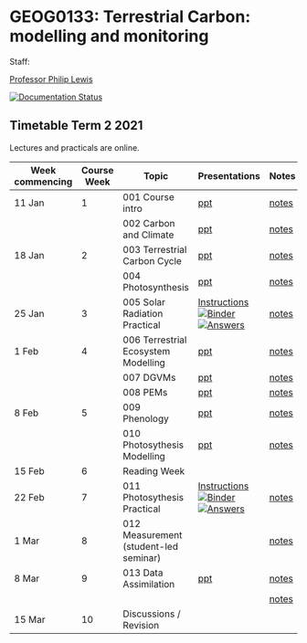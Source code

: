 # GEOG0133: Terrestrial Carbon: modelling and monitoring

Staff:

[Professor Philip Lewis](mailto:p.lewis@ucl.ac.uk)

[![Documentation Status](https://readthedocs.org/projects/geog0133/badge/?version=latest)](https://geog0133.readthedocs.io/en/latest/?badge=latest)

## Timetable Term 2 2021

Lectures and practicals are online.

| Week commencing |  Course Week | Topic | Presentations  | Notes  |
|---|---|---|---|---|
| 11 Jan | 1 | 001 Course intro | [ppt](https://github.com/UCL-EO/geog0133/blob/main/docs/ppt/GEOG0113-001.pptx) | [notes](https://ucl-eo-geog0133.readthedocs-hosted.com/en/latest/intro.html)
| |   | 002 Carbon and Climate | [ppt](https://github.com/UCL-EO/geog0133/blob/main/docs/ppt/GEOG0113-002.pptx) | [notes](https://ucl-eo-geog0133.readthedocs-hosted.com/en/latest/carbonClimate.html)
| 18 Jan | 2  |  003 Terrestrial Carbon Cycle | [ppt](https://github.com/UCL-EO/geog0133/blob/main/docs/ppt/GEOG0113-003.pptx) | [notes](https://ucl-eo-geog0133.readthedocs-hosted.com/en/latest/carbonCycle.html) |
| |   |  004 Photosynthesis | [ppt](https://github.com/UCL-EO/geog0133/blob/main/docs/ppt/GEOG0113-004.pptx) | [notes](https://ucl-eo-geog0133.readthedocs-hosted.com/en/latest/photosynthesis.html) | 
| 25 Jan| 3  |  005 Solar Radiation Practical | [Instructions](https://github.com/UCL-EO/geog0133/blob/main/docs/notebooks_lab/This%20week’s%20practical%20is%20about%20solar%20radiation..pdf) [![Binder](https://mybinder.org/badge_logo.svg)](https://mybinder.org/v2/gh/UCL-EO/geog0133/HEAD?filepath=docs%2Fnotebooks_lab%2F005_Solar_Practical.ipynb) [![Answers](https://mybinder.org/badge_logo.svg)](https://mybinder.org/v2/gh/UCL-EO/geog0133/HEAD?filepath=docs%2Fnotebooks_lab%2F005_Solar_Practical_answers.ipynb)| [notes](https://ucl-eo-geog0133.readthedocs-hosted.com/en/latest/notebooks/005_Solar_Practical.html) | 
| 1 Feb | 4 | 006 Terrestrial Ecosystem Modelling | [ppt](https://github.com/UCL-EO/geog0133/blob/main/docs/ppt/GEOG0113-006.pptx) | [notes](https://ucl-eo-geog0133.readthedocs-hosted.com/en/latest/modelling.html)
| |   | 007 DGVMs  | [ppt](https://github.com/UCL-EO/geog0133/blob/main/docs/ppt/GEOG0113-007.pptx) | [notes](https://ucl-eo-geog0133.readthedocs-hosted.com/en/latest/dgvms.html)
| |   |  008 PEMs | [ppt](https://github.com/UCL-EO/geog0133/blob/main/docs/ppt/GEOG0113-008.pptx) | [notes](https://ucl-eo-geog0133.readthedocs-hosted.com/en/latest/pems.html)
| 8 Feb | 5  | 009 Phenology  | [ppt](https://github.com/UCL-EO/geog0133/blob/main/docs/ppt/GEOG0113-009.pptx) | [notes](https://ucl-eo-geog0133.readthedocs-hosted.com/en/latest/phenology.html)
| |  |  010 Photosythesis Modelling | [ppt](https://github.com/UCL-EO/geog0133/blob/main/docs/ppt/GEOG0113-010.pptx) | [notes](https://ucl-eo-geog0133.readthedocs-hosted.com/en/latest/modelling_photosynthesis.html)
| 15 Feb | 6 | Reading Week| 
| 22 Feb | 7 |  011 Photosythesis Practical  | [Instructions](https://github.com/UCL-EO/geog0133/blob/main/docs/notebooks/data/CarbonModellingPractical.pdf) [![Binder](https://mybinder.org/badge_logo.svg)](https://mybinder.org/v2/gh/UCL-EO/geog0133/HEAD?filepath=docs%2Fnotebooks_lab%2F011_Photosynthesis_Modelling_Practical.ipynb) [![Answers](https://mybinder.org/badge_logo.svg)](https://mybinder.org/v2/gh/UCL-EO/geog0133/HEAD?filepath=docs%2Fnotebooks_lab%2F011_Photosynthesis_Modelling_Practical_answers.ipynb)  | [notes](https://ucl-eo-geog0133.readthedocs-hosted.com/en/latest/notebooks/011_Photosynthesis_Modelling_Practical.html) | 
| 1 Mar | 8  | 012 Measurement (student-led seminar)  | | [notes](https://ucl-eo-geog0133.readthedocs-hosted.com/en/latest/remoteSensing.html)
| 8 Mar | 9  | 013 Data Assimilation   | [ppt](https://github.com/UCL-EO/geog0133/blob/main/docs/ppt/GEOG0113-014.pptx) | [notes](https://ucl-eo-geog0133.readthedocs-hosted.com/en/latest/da_basics.html)
| |  |   | | [notes](https://ucl-eo-geog0133.readthedocs-hosted.com/en/latest/da.html)
| 15 Mar| 10  | Discussions / Revision

